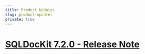 ```yaml
---
title: Product Updates
slug: product-updates
private: true
---
```

# [SQLDocKit 7.2.0 - Release Note](sql-manager-7-2-release-note.md)  
